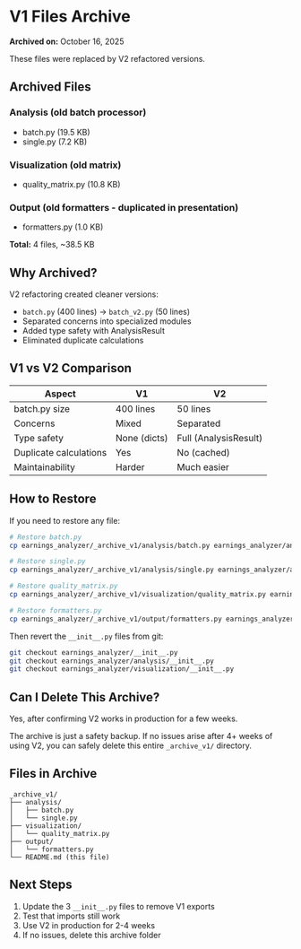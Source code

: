 # V1 Files Archive

**Archived on:** October 16, 2025

These files were replaced by V2 refactored versions.

## Archived Files

### Analysis (old batch processor)
- batch.py (19.5 KB)
- single.py (7.2 KB)

### Visualization (old matrix)
- quality_matrix.py (10.8 KB)

### Output (old formatters - duplicated in presentation)
- formatters.py (1.0 KB)

**Total:** 4 files, ~38.5 KB

## Why Archived?

V2 refactoring created cleaner versions:
- `batch.py` (400 lines) → `batch_v2.py` (50 lines)
- Separated concerns into specialized modules
- Added type safety with AnalysisResult
- Eliminated duplicate calculations

## V1 vs V2 Comparison

| Aspect | V1 | V2 |
|--------|----|----|
| batch.py size | 400 lines | 50 lines |
| Concerns | Mixed | Separated |
| Type safety | None (dicts) | Full (AnalysisResult) |
| Duplicate calculations | Yes | No (cached) |
| Maintainability | Harder | Much easier |

## How to Restore

If you need to restore any file:

```bash
# Restore batch.py
cp earnings_analyzer/_archive_v1/analysis/batch.py earnings_analyzer/analysis/

# Restore single.py
cp earnings_analyzer/_archive_v1/analysis/single.py earnings_analyzer/analysis/

# Restore quality_matrix.py
cp earnings_analyzer/_archive_v1/visualization/quality_matrix.py earnings_analyzer/visualization/

# Restore formatters.py
cp earnings_analyzer/_archive_v1/output/formatters.py earnings_analyzer/output/
```

Then revert the `__init__.py` files from git:
```bash
git checkout earnings_analyzer/__init__.py
git checkout earnings_analyzer/analysis/__init__.py
git checkout earnings_analyzer/visualization/__init__.py
```

## Can I Delete This Archive?

Yes, after confirming V2 works in production for a few weeks.

The archive is just a safety backup. If no issues arise after 4+ weeks of using V2, you can safely delete this entire `_archive_v1/` directory.

## Files in Archive

```
_archive_v1/
├── analysis/
│   ├── batch.py
│   └── single.py
├── visualization/
│   └── quality_matrix.py
├── output/
│   └── formatters.py
└── README.md (this file)
```

## Next Steps

1. Update the 3 `__init__.py` files to remove V1 exports
2. Test that imports still work
3. Use V2 in production for 2-4 weeks
4. If no issues, delete this archive folder